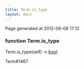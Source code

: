 ```yaml
---
title: Term.is_type
layout: docs
---
```


<div class="bottom_right_note">Page generated at 2012-06-08 17:12</div>
<h3><span class="minor">function</span> Term.is_type</h3>

Term.is_type(self) -> <a href="/docs/bool.html">bool</a>
<p></p>

<p><span class="extra_minor">Term#1467</span></p>
